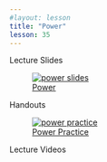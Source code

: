```yaml
---
#layout: lesson
title: "Power"
lesson: 35
---
```


<div class="heading3"> Lecture Slides </div>

<div class="thumb_container">

  <a href="https://drive.google.com/file/d/1Ekul4dKtvumgVta3r-IJDKjd4-aE-StQ/view" target="_blank">
    <figure class="thumblink">
      <img class="thumblink-img" src="{{site.baseurl}}/images/thumbs/L35.png" alt="power slides" >
      <figcaption class="thumblink-caption"> Power </figcaption>
    </figure>
  </a>

</div>


<div class="heading3">
  Handouts
</div>

<div class="thumb_container">

  <a href="{{site.baseurl}}/handouts/h35_Power.pdf" target="_blank">
    <figure class="thumblink">
      <img class="thumblink-img-portrait" src="{{site.baseurl}}/images/thumbs/H35.png" alt="power practice" >
      <figcaption class="thumblink-caption"> Power Practice </figcaption>
    </figure>
  </a>

</div>


<div class="heading3">
  Lecture Videos
</div>

